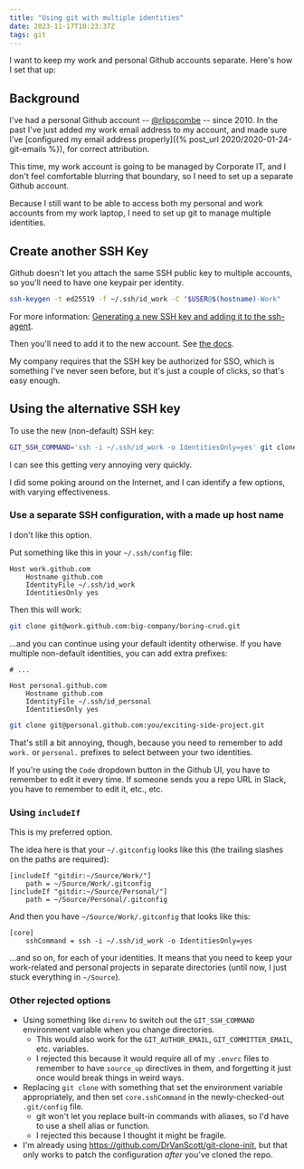 ```yaml
---
title: "Using git with multiple identities"
date: 2023-11-17T10:23:37Z
tags: git
---
```


I want to keep my work and personal Github accounts separate. Here's how I set that up:

## Background

I've had a personal Github account -- [@rlipscombe](https://github.com/rlipscombe/) -- since 2010. In the past I've just
added my work email address to my account, and made sure I've [configured my email address properly]({% post_url 2020/2020-01-24-git-emails %}), for correct attribution.

This time, my work account is going to be managed by Corporate IT, and I don't feel comfortable blurring that boundary,
so I need to set up a separate Github account.

Because I still want to be able to access both my personal and work accounts from my work laptop, I need to set up git
to manage multiple identities.

## Create another SSH Key

Github doesn't let you attach the same SSH public key to multiple accounts, so you'll need to have one keypair per identity.

```sh
ssh-keygen -t ed25519 -f ~/.ssh/id_work -C "$USER@$(hostname)-Work"
```

For more information: [Generating a new SSH key and adding it to the ssh-agent](https://docs.github.com/en/authentication/connecting-to-github-with-ssh/generating-a-new-ssh-key-and-adding-it-to-the-ssh-agent).

Then you'll need to add it to the new account. See [the docs](https://docs.github.com/en/authentication/connecting-to-github-with-ssh/adding-a-new-ssh-key-to-your-github-account).

My company requires that the SSH key be authorized for SSO, which is something I've never seen before, but it's just a
couple of clicks, so that's easy enough.

## Using the alternative SSH key

To use the new (non-default) SSH key:

```sh
GIT_SSH_COMMAND='ssh -i ~/.ssh/id_work -o IdentitiesOnly=yes' git clone git@github.com:work-org/some-repo.git
```

I can see this getting very annoying very quickly.

I did some poking around on the Internet, and I can identify a few options, with varying effectiveness.

### Use a separate SSH configuration, with a made up host name

<div class="callout callout-warning" markdown="span">
I don't like this option.
</div>

Put something like this in your `~/.ssh/config` file:

```ssh-config
Host work.github.com
    Hostname github.com
    IdentityFile ~/.ssh/id_work
    IdentitiesOnly yes
```

Then this will work:

```sh
git clone git@work.github.com:big-company/boring-crud.git
```

...and you can continue using your default identity otherwise. If you have multiple non-default identities, you can add
extra prefixes:

```
# ...

Host personal.github.com
    Hostname github.com
    IdentityFile ~/.ssh/id_personal
    IdentitiesOnly yes
```

```sh
git clone git@personal.github.com:you/exciting-side-project.git
```

That's still a bit annoying, though, because you need to remember to add `work.` or `personal.` prefixes to select
between your two identities.

If you're using the `Code` dropdown button in the Github UI, you have to remember to edit it every time. If someone sends you a repo URL in Slack, you have to remember to edit it, etc., etc.

### Using `includeIf`

<div class="callout callout-info" markdown="span">
This is my preferred option.
</div>

The idea here is that your `~/.gitconfig` looks like this (the trailing slashes on the paths are required):

```git-config
[includeIf "gitdir:~/Source/Work/"]
	path = ~/Source/Work/.gitconfig
[includeIf "gitdir:~/Source/Personal/"]
	path = ~/Source/Personal/.gitconfig
```

And then you have `~/Source/Work/.gitconfig` that looks like this:

```git-config
[core]
    sshCommand = ssh -i ~/.ssh/id_work -o IdentitiesOnly=yes
```

...and so on, for each of your identities. It means that you need to keep your work-related and personal projects in
separate directories (until now, I just stuck everything in `~/Source`).

### Other rejected options

- Using something like `direnv` to switch out the `GIT_SSH_COMMAND` environment variable when you change directories.
  - This would also work for the `GIT_AUTHOR_EMAIL`, `GIT_COMMITTER_EMAIL`, etc. variables.
  - I rejected this because it would require all of my `.envrc` files to remember to have `source_up` directives in
    them, and forgetting it just once would break things in weird ways.
- Replacing `git clone` with something that set the environment variable appropriately, and then set `core.sshCommand`
  in the newly-checked-out `.git/config` file.
  - git won't let you replace built-in commands with aliases, so I'd have to use a shell alias or function.
  - I rejected this because I thought it might be fragile.
- I'm already using <https://github.com/DrVanScott/git-clone-init>, but that only works to patch the configuration
  _after_ you've cloned the repo.
